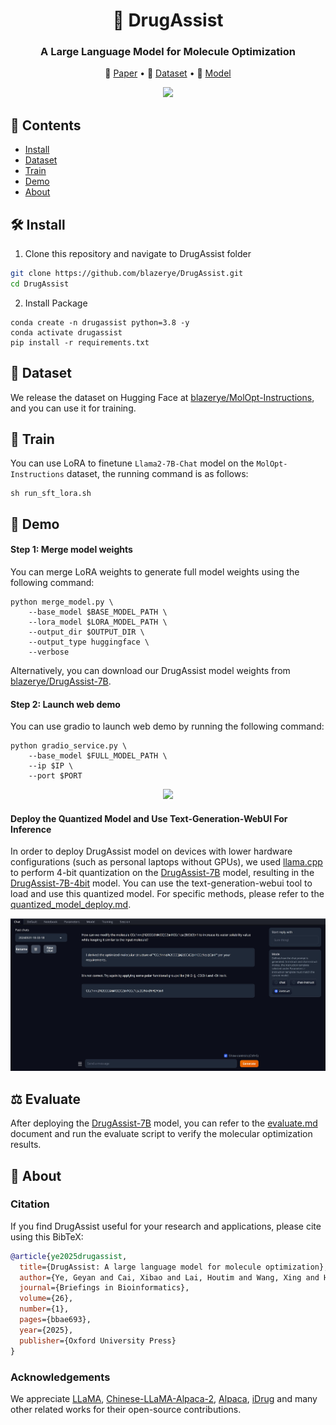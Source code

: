 <h1 align="center"> 🐹 DrugAssist  </h1>
<h3 align="center"> A Large Language Model for Molecule Optimization </h3>

<p align="center">
  📃 <a href="https://academic.oup.com/bib/article/26/1/bbae693/7942355" target="_blank">Paper</a> • 🤗 <a href="https://huggingface.co/datasets/blazerye/MolOpt-Instructions" target="_blank">Dataset</a> • 🤗 <a href="https://huggingface.co/blazerye/DrugAssist-7B" target="_blank">Model</a><br>
</p>

<div align="center">
  <img src="fig/logo.png" width="200">
</div>

## 📌 Contents
- [Install](#install)
- [Dataset](#dataset)
- [Train](#train)
- [Demo](#demo)
- [About](#about)

## 🛠️ Install
1. Clone this repository and navigate to DrugAssist folder
```bash
git clone https://github.com/blazerye/DrugAssist.git
cd DrugAssist
```

2. Install Package
```Shell
conda create -n drugassist python=3.8 -y
conda activate drugassist
pip install -r requirements.txt
```

## 🤗 Dataset
We release the dataset on Hugging Face at [blazerye/MolOpt-Instructions](https://huggingface.co/datasets/blazerye/MolOpt-Instructions), and you can use it for training.

## 🚆 Train
You can use LoRA to finetune `Llama2-7B-Chat` model on the `MolOpt-Instructions` dataset, the running command is as follows:
```Shell
sh run_sft_lora.sh
```

## 👀 Demo
#### Step 1: Merge model weights
You can merge LoRA weights to generate full model weights using the following command:
```Shell
python merge_model.py \
    --base_model $BASE_MODEL_PATH \
    --lora_model $LORA_MODEL_PATH \
    --output_dir $OUTPUT_DIR \
    --output_type huggingface \
    --verbose
```
Alternatively, you can download our DrugAssist model weights from [blazerye/DrugAssist-7B](https://huggingface.co/blazerye/DrugAssist-7B).

#### Step 2: Launch web demo
You can use gradio to launch web demo by running the following command:
```Shell
python gradio_service.py \
    --base_model $FULL_MODEL_PATH \
    --ip $IP \
    --port $PORT
```
<div align="center">
  <img src="fig/demo.png" width="500">
</div>

#### Deploy the Quantized Model and Use Text-Generation-WebUI For Inference
In order to deploy DrugAssist model on devices with lower hardware configurations (such as personal laptops without GPUs), we used [llama.cpp](https://github.com/ggerganov/llama.cpp) to perform 4-bit quantization on the [DrugAssist-7B](https://huggingface.co/blazerye/DrugAssist-7B) model, resulting in the [DrugAssist-7B-4bit](https://huggingface.co/blazerye/DrugAssist-7B/blob/main/DrugAssist-7B-4bit.gguf) model. You can use the text-generation-webui tool to load and use this quantized model. For specific methods, please refer to the [quantized_model_deploy.md](./quantized_model_deploy.md).

<div align="center">
  <img src="fig/webui.png" width="700">
</div>

## ⚖️ Evaluate
After deploying the [DrugAssist-7B](https://huggingface.co/blazerye/DrugAssist-7B) model, you can refer to the [evaluate.md](./evaluate/evaluate.md) document and run the evaluate script to verify the molecular optimization results.

## 📝 About
### Citation
If you find DrugAssist useful for your research and applications, please cite using this BibTeX:
```bibtex
@article{ye2025drugassist,
  title={DrugAssist: A large language model for molecule optimization},
  author={Ye, Geyan and Cai, Xibao and Lai, Houtim and Wang, Xing and Huang, Junhong and Wang, Longyue and Liu, Wei and Zeng, Xiangxiang},
  journal={Briefings in Bioinformatics},
  volume={26},
  number={1},
  pages={bbae693},
  year={2025},
  publisher={Oxford University Press}
}
```
### Acknowledgements
We appreciate [LLaMA](https://github.com/facebookresearch/llama), [Chinese-LLaMA-Alpaca-2](https://github.com/ymcui/Chinese-LLaMA-Alpaca-2), [Alpaca](https://crfm.stanford.edu/2023/03/13/alpaca.html), [iDrug](https://drug.ai.tencent.com) and many other related works for their open-source contributions.
